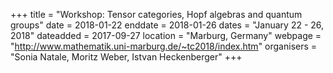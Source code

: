 +++
title = "Workshop: Tensor categories, Hopf algebras and quantum groups"
date = 2018-01-22
enddate = 2018-01-26
dates = "January 22 - 26, 2018"
dateadded = 2017-09-27
location = "Marburg, Germany"
webpage = "http://www.mathematik.uni-marburg.de/~tc2018/index.htm"
organisers = "Sonia Natale, Moritz Weber, Istvan Heckenberger"
+++
